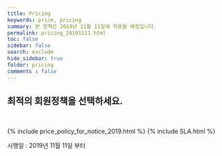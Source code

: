 ```yaml
---
title: Pricing 
keywords: price, pricing
summary: 본 정책은 2019년 11월 11일에 적용될 예정입니다.
permalink: pricing_20191111.html
toc: false
sidebar: false
search: exclude
hide_sidebar: true
folder: pricing
comments : false
---
```


## 최적의 회원정책을 선택하세요.
<br />

{% include price_policy_for_notice_2019.html %}
{% include SLA.html %}


시행일 : 2019년 11월 11일 부터
